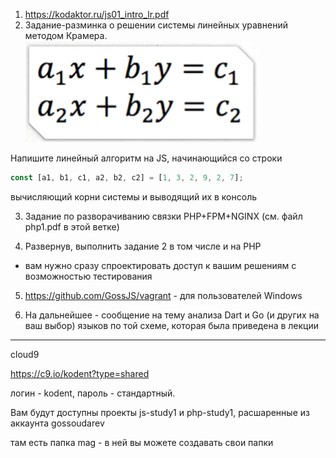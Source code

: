 1. https://kodaktor.ru/js01_intro_lr.pdf
2. Задание-разминка о решении системы линейных уравнений методом Крамера.
![alt scheme](kr.png "Начало работы")

Напишите линейный алгоритм на JS, начинающийся со строки

```JavaScript
const [a1, b1, c1, a2, b2, c2] = [1, 3, 2, 9, 2, 7];
```
вычисляющий корни системы и выводящий их в консоль

3. Задание по разворачиванию связки PHP+FPM+NGINX (см. файл php1.pdf в этой ветке)



4. Развернув, выполнить задание 2 в том числе и на PHP
 * вам нужно сразу спроектировать доступ к вашим решениям с возможностью тестирования
 
5. https://github.com/GossJS/vagrant - для пользователей Windows

6. На дальнейшее - сообщение на тему анализа Dart и Go (и других на ваш выбор) языков по той схеме, которая была приведена в лекции

---

cloud9

https://c9.io/kodent?type=shared

логин - kodent, пароль - стандартный.

Вам будут доступны проекты js-study1 и php-study1, расшаренные из аккаунта gossoudarev

там есть папка mag - в ней вы можете создавать свои папки
